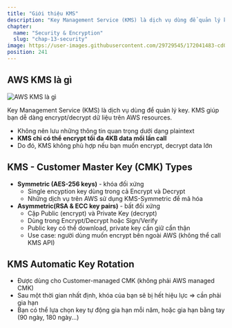 ```yaml
---
title: "Giới thiệu KMS"
description: "Key Management Service (KMS) là dịch vụ dùng để quản lý key. KMS giúp bạn dễ dàng encrypt/decrypt dữ liệu trên AWS resources."
chapter:
  name: "Security & Encryption"
  slug: "chap-13-security"
image: https://user-images.githubusercontent.com/29729545/172041483-cd0784e1-4a91-47e6-9a61-3599fe3e24f9.png
position: 241
---
```


## AWS KMS là gì

![AWS KMS là gì](https://user-images.githubusercontent.com/29729545/172041483-cd0784e1-4a91-47e6-9a61-3599fe3e24f9.png)

Key Management Service (KMS) là dịch vụ dùng để quản lý key. KMS giúp bạn dễ dàng encrypt/decrypt dữ liệu trên AWS resources.

- Không nên lưu những thông tin quan trọng dưới dạng plaintext
- **KMS chỉ có thể encrypt tối đa 4KB data mối lần call**
- Do đó, KMS không phù hợp nếu bạn muốn encrypt, decrypt data lớn

## KMS - Customer Master Key (CMK) Types

- **Symmetric (AES-256 keys)** - khóa đối xứng
  - Single encyption key dùng trong cả Encrypt và Decrypt
  - Những dịch vụ trên AWS sử dụng KMS-Symmetric để mã hóa
- **Asymmetric(RSA & ECC key pairs)** - bất đối xứng
  - Cặp Public (encrypt) và Private Key (decrypt)
  - Dùng trong Encrypt/Decrypt hoặc Sign/Verify
  - Public key có thể download, private key cần giữ cẩn thận
  - Use case: người dùng muốn encrypt bên ngoài AWS (không thể call KMS API)

## KMS Automatic Key Rotation

- Được dùng cho Customer-managed CMK (không phải AWS managed CMK)
- Sau một thời gian nhất định, khóa của bạn sẽ bị hết hiệu lực => cần phải gia hạn
- Bạn có thể lựa chọn key tự động gia hạn mỗi năm, hoặc gia hạn bằng tay (90 ngày, 180 ngày...)
